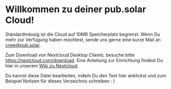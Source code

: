 # Willkommen zu deiner pub.solar Cloud!

Standardmässig ist die Cloud auf 10MB Speicherplatz begrenzt. Wenn Du mehr zur Verfügung haben möchtest, sende uns gerne eine kurze Mail an [crew@pub.solar](mailto:crew@pub.solar).

Zum Download von Nextcloud Desktop Clients, besuche bitte https://nextcloud.com/download. Eine Anleitung zur Einrichtung findest Du hier in unserem [Wiki zu Nextcloud](https://wiki.pub.solar/index.php/Nextcloud).

Du kannst diese Datei bearbeiten, indem Du den Text hier anklickst und zum Beispiel Notizen für dieses Verzeichnis schreiben : )
